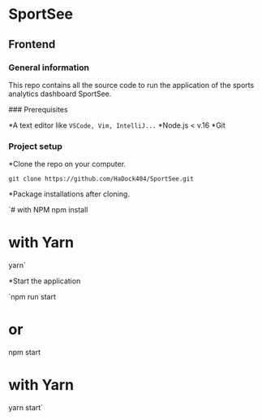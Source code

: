 # SportSee

## Frontend

### General information

This repo contains all the source code to run the application of the sports analytics dashboard SportSee.

### Prerequisites

\*A text editor like `VSCode, Vim, IntelliJ...` \*Node.js < v.16 \*Git

### Project setup

\*Clone the repo on your computer.

`git clone https://github.com/HaDock404/SportSee.git`

\*Package installations after cloning.

`# with NPM
npm install

# with Yarn

yarn`

\*Start the application

`npm run start

# or

npm start

# with Yarn

yarn start`
